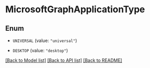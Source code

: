 # MicrosoftGraphApplicationType

## Enum


* `UNIVERSAL` (value: `"universal"`)

* `DESKTOP` (value: `"desktop"`)


[[Back to Model list]](../README.md#documentation-for-models) [[Back to API list]](../README.md#documentation-for-api-endpoints) [[Back to README]](../README.md)


